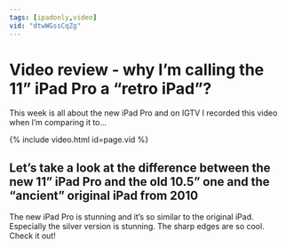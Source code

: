 ```yaml
---
tags: [ipadonly,video]
vid: "dtwWGssCqZg"
---
```


# Video review - why I’m calling the 11” iPad Pro a “retro iPad”?

This week is all about the new iPad Pro and on IGTV I recorded this video when I’m comparing it to...

{% include video.html id=page.vid %}

<!--More-->


## Let’s take a look at the difference between the new 11” iPad Pro and the old 10.5” one and the “ancient” original iPad from 2010

The new iPad Pro is stunning and it’s so similar to the original iPad. Especially the silver version is stunning. The sharp edges are so cool. Check it out!


[n]: https://michael.gratis/nozbe
[p]: /podcast